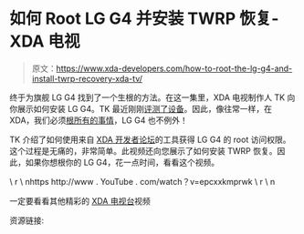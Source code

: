 # 如何 Root LG G4 并安装 TWRP 恢复- XDA 电视

> 原文：<https://www.xda-developers.com/how-to-root-the-lg-g4-and-install-twrp-recovery-xda-tv/>

终于为旗舰 LG G4 找到了一个生根的方法。在这一集里，XDA 电视制作人 TK 向你展示如何安装 LG G4。TK 最近刚刚[评测了设备](http://www.xda-developers.com/device-overview-lg-g4/)。因此，像往常一样，在 XDA，我们必须[根所有的事情](http://www.xda-developers.com/android/this-is-why-xda-developers-com-roots-android-xda-developer-tv/)，LG G4 也不例外！

TK 介绍了如何使用来自 [XDA 开发者论坛](http://forum.xda-developers.com/android/development/guide-root-method-lg-devices-t3049772)的工具获得 LG G4 的 root 访问权限。这个过程是无痛的，非常简单。此视频还向您展示了如何安装 TWRP 恢复。因此，如果你想根你的 LG G4，花一点时间，看看这个视频。

\ r \ nhttps http://www . YouTube . com/watch？v=epcxxkmprwk \ r \ n

一定要看看其他精彩的 [XDA 电视台](http://www.xda-developers.com/xda-tv/ "XDA TV")视频

资源链接: